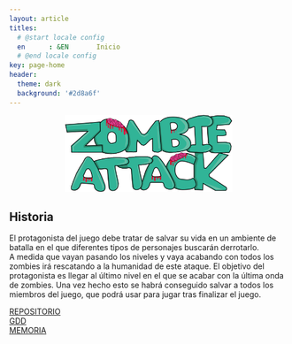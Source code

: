 ```yaml
---
layout: article
titles:
  # @start locale config
  en      : &EN       Inicio
  # @end locale config
key: page-home
header:
  theme: dark
  background: '#2d8a6f'
---
```


<div align="center">
<img  src="titulo1.png" width="60%" height="40%">
</div>

## Historia
El protagonista del juego debe tratar de salvar su vida en un ambiente de batalla en el que diferentes tipos de personajes buscarán derrotarlo.  
A medida que vayan pasando los niveles y vaya acabando con todos los zombies irá rescatando a la humanidad de este ataque. El objetivo del protagonista es llegar al último nivel en el que se acabar con la última onda de zombies.
Una vez hecho esto se habrá conseguido salvar a todos los miembros del juego, que podrá usar para jugar tras finalizar el juego.

<div class="grid">
  <div class="cell cell--auto">
    <a class="button button--primary button--rounded button--xl" href="https://github.com/uah-videojuegos-2021/final-project-grupo-1"><i class="fas fa-list"></i> REPOSITORIO</a>
  </div>
  <div class="cell cell--auto">
    <a class="button button--primary button--rounded button--xl" href=""><i class="fas fa-clipboard-list"></i> GDD</a>
   </div>
  <div class="cell cell--auto">
    <a class="button button--primary button--rounded button--xl" href=""><i class="fas fa-calendar-check"></i> MEMORIA</a>
  </div>
</div>
